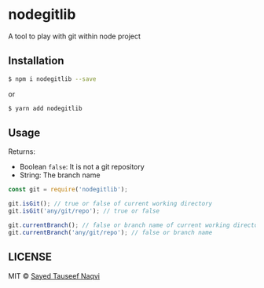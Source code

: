 # nodegitlib

A tool to play with git within node project

## Installation

```sh
$ npm i nodegitlib --save
```
or
```sh
$ yarn add nodegitlib
```

## Usage

Returns:
- Boolean `false`: It is not a git repository
- String: The branch name

```js
const git = require('nodegitlib');

git.isGit(); // true or false of current working directory
git.isGit('any/git/repo'); // true or false

git.currentBranch(); // false or branch name of current working directory
git.currentBranch('any/git/repo'); // false or branch name
```

## LICENSE

MIT © [Sayed Tauseef Naqvi](https://github.com/sthnaqvi)
